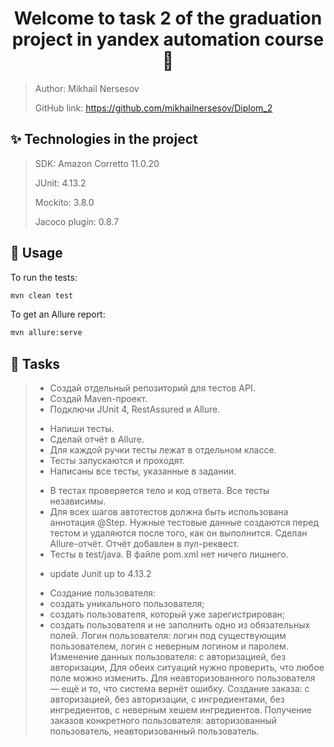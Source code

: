 <h1 align="center">Welcome to task 2 of the graduation project in yandex automation course 👋</h1>

> Author: Mikhail Nersesov
>
> GitHub link: https://github.com/mikhailnersesov/Diplom_2

## ✨ Technologies in the project

> SDK: Amazon Corretto 11.0.20
>
> JUnit: 4.13.2
>
> Mockito: 3.8.0
>
> Jacoco plugin: 0.8.7

## 🚀 Usage

To run the tests:

```sh
mvn clean test
```
To get an Allure report:

```sh
mvn allure:serve 
```

## 🚀 Tasks
> + Создай отдельный репозиторий для тестов API.
> + Создай Maven-проект.
> + Подключи JUnit 4, RestAssured и Allure.
> - Напиши тесты.
> - Сделай отчёт в Allure.
> - Для каждой ручки тесты лежат в отдельном классе.
> - Тесты запускаются и проходят.
> - Написаны все тесты, указанные в задании.
> + В тестах проверяется тело и код ответа.
    Все тесты независимы.
> + Для всех шагов автотестов должна быть использована аннотация @Step.
    Нужные тестовые данные создаются перед тестом и удаляются после того, как он выполнится.
    Сделан Allure-отчёт. Отчёт добавлен в пул-реквест. 
> + Тесты в test/java.
    В файле pom.xml нет ничего лишнего.
> - update Junit up to 4.13.2
> + Создание пользователя:
> + создать уникального пользователя;
> + создать пользователя, который уже зарегистрирован;
> + создать пользователя и не заполнить одно из обязательных полей.
    Логин пользователя:
    логин под существующим пользователем,
    логин с неверным логином и паролем.
    Изменение данных пользователя:
    с авторизацией,
    без авторизации,
    Для обеих ситуаций нужно проверить, что любое поле можно изменить. Для неавторизованного пользователя — ещё и то, что система вернёт ошибку.
    Создание заказа:
    с авторизацией,
    без авторизации,
    с ингредиентами,
    без ингредиентов,
    с неверным хешем ингредиентов.
    Получение заказов конкретного пользователя:
    авторизованный пользователь,
    неавторизованный пользователь.




